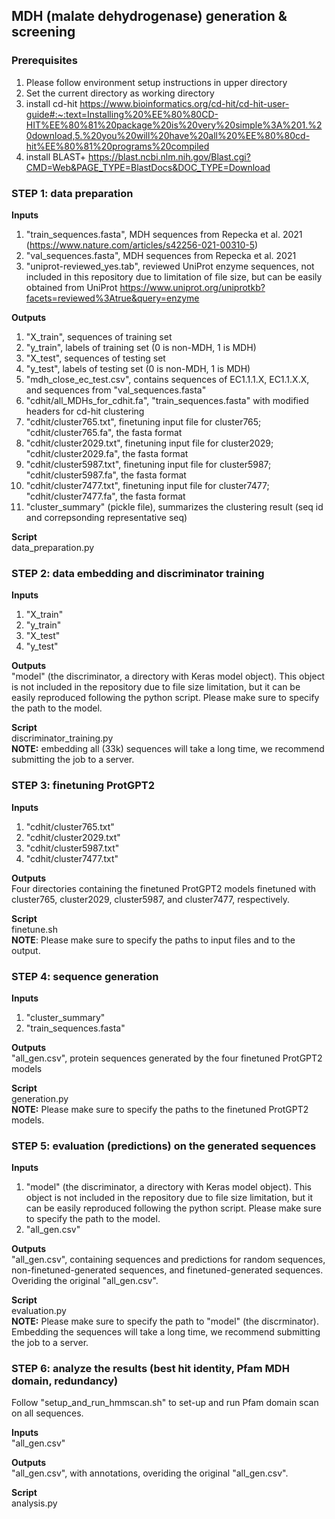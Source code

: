 
## MDH (malate dehydrogenase) generation & screening

### Prerequisites
1) Please follow environment setup instructions in upper directory
2) Set the current directory as working directory
3) install cd-hit https://www.bioinformatics.org/cd-hit/cd-hit-user-guide#:~:text=Installing%20%EE%80%80CD-HIT%EE%80%81%20package%20is%20very%20simple%3A%201.%20download,5.%20you%20will%20have%20all%20%EE%80%80cd-hit%EE%80%81%20programs%20compiled
4) install BLAST+ https://blast.ncbi.nlm.nih.gov/Blast.cgi?CMD=Web&PAGE_TYPE=BlastDocs&DOC_TYPE=Download

### STEP 1: data preparation

**Inputs** 
1) "train_sequences.fasta", MDH sequences from Repecka et al. 2021 (https://www.nature.com/articles/s42256-021-00310-5)
2) "val_sequences.fasta", MDH sequences from Repecka et al. 2021 
3) "uniprot-reviewed_yes.tab", reviewed UniProt enzyme sequences, not included in this repository due to limitation of file size, but can be easily obtained from UniProt https://www.uniprot.org/uniprotkb?facets=reviewed%3Atrue&query=enzyme

**Outputs**
1) "X_train", sequences of training set
2) "y_train", labels of training set (0 is non-MDH, 1 is MDH)
3) "X_test", sequences of testing set
4) "y_test", labels of testing set (0 is non-MDH, 1 is MDH)
5) "mdh_close_ec_test.csv", contains sequences of EC1.1.1.X, EC1.1.X.X, and sequences from "val_sequences.fasta"
6) "cdhit/all_MDHs_for_cdhit.fa", "train_sequences.fasta" with modified headers for cd-hit clustering
7) "cdhit/cluster765.txt", finetuning input file for cluster765; "cdhit/cluster765.fa", the fasta format
8) "cdhit/cluster2029.txt", finetuning input file for cluster2029; "cdhit/cluster2029.fa", the fasta format
9) "cdhit/cluster5987.txt", finetuning input file for cluster5987; "cdhit/cluster5987.fa", the fasta format
10) "cdhit/cluster7477.txt", finetuning input file for cluster7477; "cdhit/cluster7477.fa", the fasta format
11) "cluster_summary" (pickle file), summarizes the clustering result (seq id and correpsonding representative seq)

**Script**  
data_preparation.py  

### STEP 2: data embedding and discriminator training
**Inputs**
1) "X_train"
2) "y_train"
3) "X_test"
4) "y_test"

**Outputs**  
"model" (the discriminator, a directory with Keras model object). This object is not included in the repository due to file size limitation, but it can be easily reproduced following the python script. Please make sure to specify the path to the model.

**Script**  
discriminator_training.py  
**NOTE:** embedding all (33k) sequences will take a long time, we recommend submitting the job to a server.

### STEP 3: finetuning ProtGPT2
**Inputs**  
1) "cdhit/cluster765.txt"
2) "cdhit/cluster2029.txt"
3) "cdhit/cluster5987.txt"
4) "cdhit/cluster7477.txt"

**Outputs**  
Four directories containing the finetuned ProtGPT2 models finetuned with cluster765, cluster2029, cluster5987, and cluster7477, respectively.  

**Script**  
finetune.sh  
**NOTE**: Please make sure to specify the paths to input files and to the output.

### STEP 4: sequence generation
**Inputs**
1) "cluster_summary"
2) "train_sequences.fasta"

**Outputs**  
"all_gen.csv", protein sequences generated by the four finetuned ProtGPT2 models

**Script**  
generation.py  
**NOTE:** Please make sure to specify the paths to the finetuned ProtGPT2 models.

### STEP 5: evaluation (predictions) on the generated sequences
**Inputs**
1) "model" (the discriminator, a directory with Keras model object). This object is not included in the repository due to file size limitation, but it can be easily reproduced following the python script. Please make sure to specify the path to the model.
2) "all_gen.csv"

**Outputs**  
"all_gen.csv", containing sequences and predictions for random sequences, non-finetuned-generated sequences, 
and finetuned-generated sequences. Overiding the original "all_gen.csv".

**Script**  
evaluation.py  
**NOTE:** Please make sure to specify the path to "model" (the discrminator). Embedding the sequences will take a long time, we recommend
 submitting the job to a server.

### STEP 6: analyze the results (best hit identity, Pfam MDH domain, redundancy)
Follow "setup_and_run_hmmscan.sh" to set-up and run Pfam domain scan on all sequences.

**Inputs**  
"all_gen.csv"

**Outputs**  
"all_gen.csv", with annotations, overiding the original "all_gen.csv".

**Script**  
analysis.py










